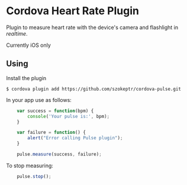 # Cordova Heart Rate Plugin

Plugin to measure heart rate with the device's camera and flashlight in *realtime*.

Currently iOS only

## Using
    
Install the plugin

    $ cordova plugin add https://github.com/szokeptr/cordova-pulse.git
    

In your app use as follows: 

```js
    var success = function(bpm) {
        console('Your pulse is:', bpm);
    }

    var failure = function() {
        alert("Error calling Pulse plugin");
    }

    pulse.measure(success, failure);
```

To stop measuring: 
```js
	pulse.stop();
```